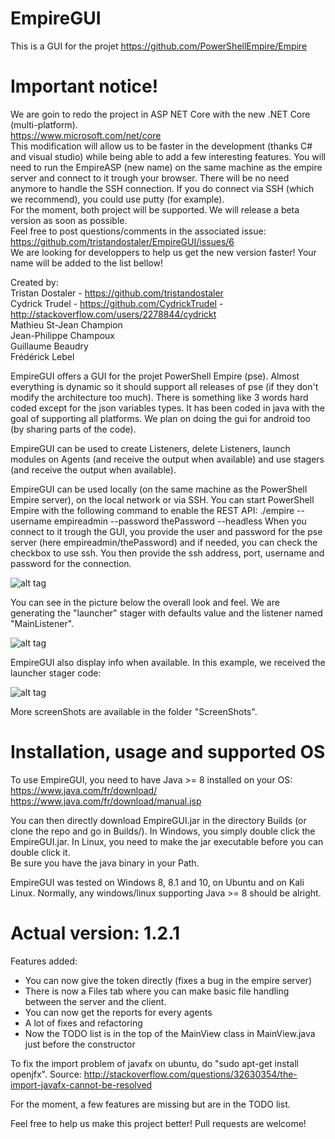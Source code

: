 # EmpireGUI
This is a GUI for the projet https://github.com/PowerShellEmpire/Empire

# Important notice!
We are goin to redo the project in ASP NET Core with the new .NET Core (multi-platform).  
https://www.microsoft.com/net/core  
This modification will allow us to be faster in the development (thanks C# and visual studio) while being able to add a few interesting features. You will need to run the EmpireASP (new name) on the same machine as the empire server and connect to it trough your browser. There will be no need anymore to handle the SSH connection. If you do connect via SSH (which we recommend), you could use putty (for example).  
For the moment, both project will be supported. We will release a beta version as soon as possible.  
Feel free to post questions/comments in the associated issue: https://github.com/tristandostaler/EmpireGUI/issues/6  
We are looking for developpers to help us get the new version faster! Your name will be added to the list bellow!  


Created by:  
Tristan Dostaler - https://github.com/tristandostaler  
Cydrick Trudel  - https://github.com/CydrickTrudel - http://stackoverflow.com/users/2278844/cydrickt  
Mathieu St-Jean Champion  
Jean-Philippe Champoux  
Guillaume Beaudry  
Frédérick Lebel  


EmpireGUI offers a GUI for the projet PowerShell Empire (pse). Almost everything is dynamic so it should support all releases of pse (if they don't modify the architecture too much). There is something like 3 words hard coded except for the json variables types. It has been coded in java with the goal of supporting all platforms. We plan on doing the gui for android too (by sharing parts of the code).

EmpireGUI can be used to create Listeners, delete Listeners, launch modules on Agents (and receive the output when available) and use stagers (and receive the output when available).

EmpireGUI can be used locally (on the same machine as the PowerShell Empire server), on the local network or via SSH. You can start PowerShell Empire with the following command to enable the REST API: ./empire --username empireadmin --password thePassword --headless
When you connect to it trough the GUI, you provide the user and password for the pse server (here empireadmin/thePassword) and if needed, you can check the checkbox to use ssh. You then provide the ssh address, port, username and password for the connection. 

![alt tag](https://raw.githubusercontent.com/tristandostaler/EmpireGUI/master/ScreenShots/LoginScreen.PNG)


You can see in the picture below the overall look and feel. We are generating the "launcher" stager with defaults value and the listener named "MainListener". 

![alt tag](https://raw.githubusercontent.com/tristandostaler/EmpireGUI/master/ScreenShots/GeneratingLauncherStager.PNG)


EmpireGUI also display info when available. In this example, we received the launcher stager code:

![alt tag](https://raw.githubusercontent.com/tristandostaler/EmpireGUI/master/ScreenShots/LauncherStagerGenerated.PNG)


More screenShots are available in the folder "ScreenShots".

# Installation, usage and supported OS
To use EmpireGUI, you need to have Java >= 8 installed on your OS:  
https://www.java.com/fr/download/  
https://www.java.com/fr/download/manual.jsp  

You can then directly download EmpireGUI.jar in the directory Builds (or clone the repo and go in Builds/). In Windows, you simply double click the EmpireGUI.jar. In Linux, you need to make the jar executable before you can double click it.  
Be sure you have the java binary in your Path.  

EmpireGUI was tested on Windows 8, 8.1 and 10, on Ubuntu and on Kali Linux. Normally, any windows/linux supporting Java >= 8 should be alright.  


# Actual version: 1.2.1  
Features added:  

* You can now give the token directly (fixes a bug in the empire server)
* There is now a Files tab where you can make basic file handling between the server and the client.
* You can now get the reports for every agents
* A lot of fixes and refactoring
* Now the TODO list is in the top of the MainView class in MainView.java just before the constructor

To fix the import problem of javafx on ubuntu, do "sudo apt-get install openjfx".
Source: http://stackoverflow.com/questions/32630354/the-import-javafx-cannot-be-resolved

For the moment, a few features are missing but are in the TODO list.

Feel free to help us make this project better! Pull requests are welcome!
